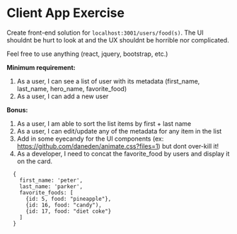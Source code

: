 # Client App Exercise


Create front-end solution for `localhost:3001/users/food(s)`. The UI shouldnt be hurt to look at and the UX shouldnt be horrible nor complicated.

Feel free to use anything (react, jquery, bootstrap, etc.)

**Minimum requirement:**
  1. As a user, I can see a list of user with its metadata (first_name, last_name, hero_name, favorite_food)
  2. As a user, I can add a new user 

**Bonus:**
  1. As a user, I am able to sort the list items by first + last name
  2. As a user, I can edit/update any of the metadata for any item in the list
  3. Add in some eyecandy for the UI components (ex: https://github.com/daneden/animate.css?files=1) but dont over-kill it!
  4. As a developer, I need to concat the favorite_food by users and display it on the card. 
  ```
    {
      first_name: 'peter',
      last_name: 'parker',
      favorite_foods: [
        {id: 5, food: "pineapple"},
        {id: 16, food: "candy"),
        {id: 17, food: "diet coke"}
      ]
    }

  ```